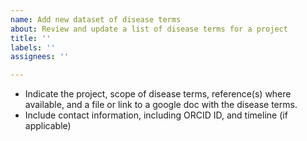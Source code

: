 ```yaml
---
name: Add new dataset of disease terms
about: Review and update a list of disease terms for a project
title: ''
labels: ''
assignees: ''

---
```


- Indicate the project, scope of disease terms, reference(s) where available, and a file or link to a google doc with the disease terms. 
- Include contact information, including ORCID ID, and timeline (if applicable)
